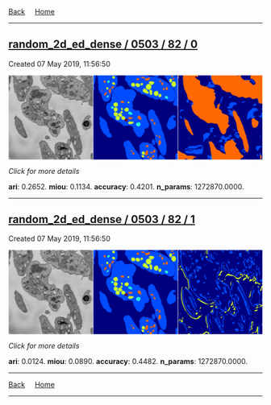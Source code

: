 
[Back](..)&nbsp;&nbsp;&nbsp;&nbsp;&nbsp;[Home](https://leapmanlab.github.io/snapshots)

---

<div class="summary"><a href="0"><h2>random_2d_ed_dense / 0503 / 82 / 0</h2></a><p>Created 07 May 2019, 11:56:50
</p><a href="0"><img src="0/media/summary.png" align="center"></a><p>
<i>Click for more details</i>
</p></div>

**ari**: 0.2652. **miou**: 0.1134. **accuracy**: 0.4201. **n_params**: 1272870.0000. 

---

<div class="summary"><a href="1"><h2>random_2d_ed_dense / 0503 / 82 / 1</h2></a><p>Created 07 May 2019, 11:56:50
</p><a href="1"><img src="1/media/summary.png" align="center"></a><p>
<i>Click for more details</i>
</p></div>

**ari**: 0.0124. **miou**: 0.0890. **accuracy**: 0.4482. **n_params**: 1272870.0000. 

---

[Back](..)&nbsp;&nbsp;&nbsp;&nbsp;&nbsp;[Home](https://leapmanlab.github.io/snapshots)

---